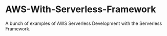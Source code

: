 # AWS-With-Serverless-Framework
A bunch of examples of AWS Serverless Development with the Serverless Framework.
